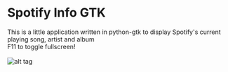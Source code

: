 # Spotify Info GTK
This is a little application written in python-gtk to display Spotify's current playing song, artist and album<br /> 
F11 to toggle fullscreen!<br /><br />
![alt tag](http://i.imgur.com/uLHkkU7.png)
